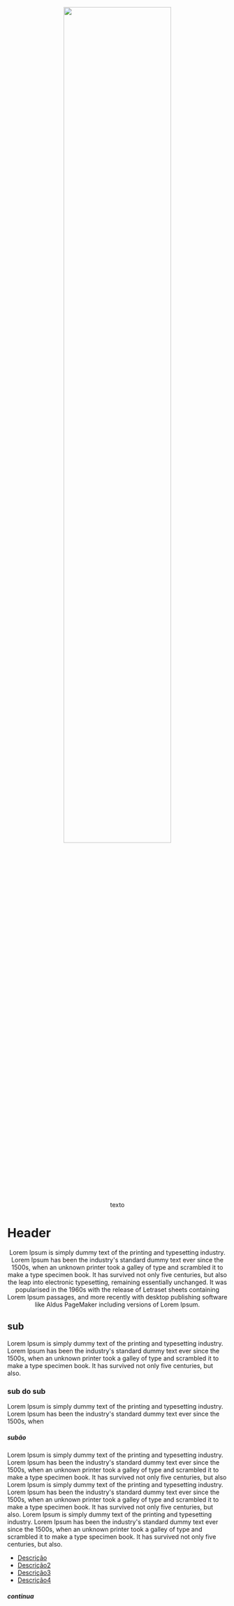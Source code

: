 <p align="center" width = "100%">
    <img width="70%" src="https://github.com/user-attachments/assets/03682be0-dc41-48d2-9c1c-3120f68072ee"/> </br>
    texto
</p>

# Header
<p align="center">Lorem Ipsum is simply dummy text of the printing and typesetting industry. Lorem Ipsum has been the industry's standard dummy text ever since the 1500s, when an unknown printer took a galley of type and scrambled it to make a type specimen book. It has survived not only five centuries, but also the leap into electronic typesetting, remaining essentially unchanged. It was popularised in the 1960s with the release of Letraset sheets containing Lorem Ipsum passages, and more recently with desktop publishing software like Aldus PageMaker including versions of Lorem Ipsum.</p>

## sub
<p>Lorem Ipsum is simply dummy text of the printing and typesetting industry. Lorem Ipsum has been the industry's standard dummy text ever since the 1500s, when an unknown printer took a galley of type and scrambled it to make a type specimen book. It has survived not only five centuries, but also.</p>

### sub do sub 
<p>Lorem Ipsum is simply dummy text of the printing and typesetting industry. Lorem Ipsum has been the industry's standard dummy text ever since the 1500s, when</p>

##### subão
<p>Lorem Ipsum is simply dummy text of the printing and typesetting industry. Lorem Ipsum has been the industry's standard dummy text ever since the 1500s, when an unknown printer took a galley of type and scrambled it to make a type specimen book. It has survived not only five centuries, but also
Lorem Ipsum is simply dummy text of the printing and typesetting industry. Lorem Ipsum has been the industry's standard dummy text ever since the 1500s, when an unknown printer took a galley of type and scrambled it to make a type specimen book. It has survived not only five centuries, but also.
Lorem Ipsum is simply dummy text of the printing and typesetting industry. Lorem Ipsum has been the industry's standard dummy text ever since the 1500s, when an unknown printer took a galley of type and scrambled it to make a type specimen book. It has survived not only five centuries, but also.</p>

<ul id="menu">
    <li><a href="#">Descrição</a></li>
    <li><a href="#">Descrição2</a></li>
    <li><a href="#">Descrição3</a></li>
    <li><a href="#">Descrição4</a></li>
</ul>


##### continua